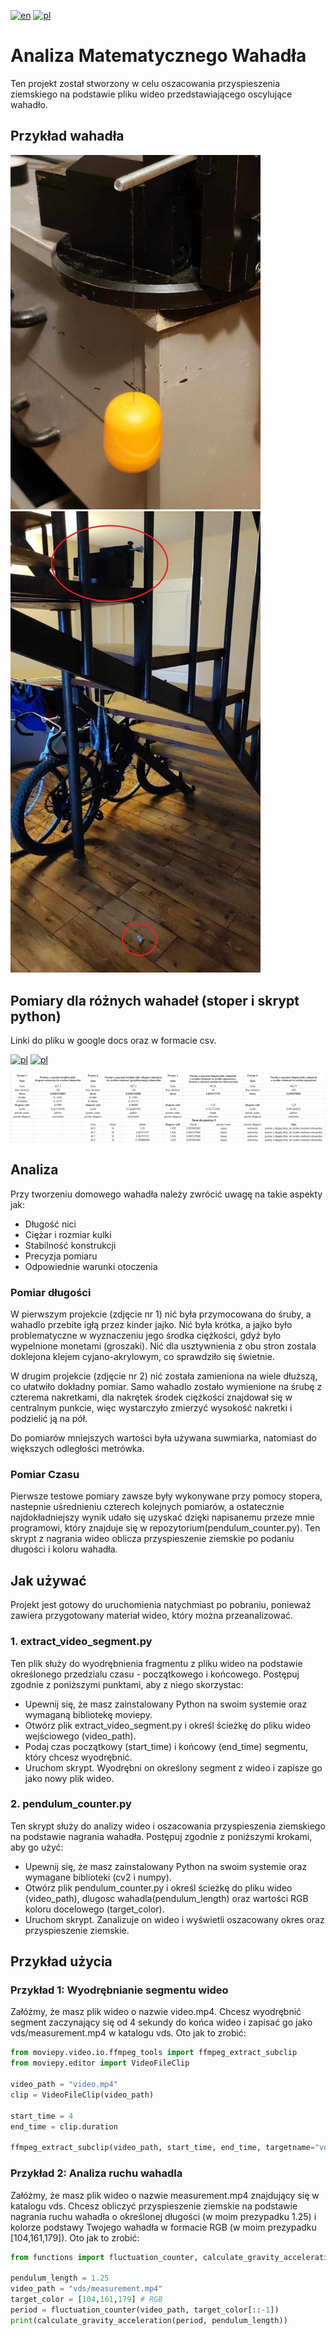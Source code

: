 [![en](https://img.shields.io/badge/lang-en-blue.svg)](https://github.com/perqu/math-pendulum/blob/main/README.md)
[![pl](https://img.shields.io/badge/lang-pl-red.svg)](https://github.com/perqu/math-pendulum/blob/main/README.pl.md)

# Analiza Matematycznego Wahadła
Ten projekt został stworzony w celu oszacowania przyspieszenia ziemskiego na podstawie pliku wideo przedstawiającego oscylujące wahadło.

## Przykład wahadła
<img src="imgs/pendulum1.jpg" width="400">
<img src="imgs/pendulum2.jpg" width="400">

## Pomiary dla różnych wahadeł (stoper i skrypt python)

Linki do pliku w google docs oraz w formacie csv.

[![pl](https://img.shields.io/badge/CSV-blue)](https://github.com/perqu/math-pendulum/blob/main/data/measurements.csv)
[![pl](https://img.shields.io/badge/Google_docs-blue)](https://docs.google.com/spreadsheets/d/1XhGYWd3TXwpD9Gf9mUDflV4fyDKOh834PaEkRYOEbg8/edit?usp=sharing)

<img src="imgs/measurements.png">

## Analiza

Przy tworzeniu domowego wahadła należy zwrócić uwagę na takie aspekty jak:
- Długość nici
- Ciężar i rozmiar kulki
- Stabilność konstrukcji
- Precyzja pomiaru
- Odpowiednie warunki otoczenia

### Pomiar długości

W pierwszym projekcie (zdjęcie nr 1) nić była przymocowana do śruby, a wahadlo przebite igłą przez kinder jajko. Nić była krótka, a jajko było problematyczne w wyznaczeniu jego środka ciężkości, gdyż było wypelnione monetami (groszaki). Nić dla usztywnienia z obu stron zostala doklejona klejem cyjano-akrylowym, co sprawdziło się świetnie.

W drugim projekcie (zdjęcie nr 2) nić została zamieniona na wiele dłuższą, co ułatwiło dokładny pomiar. Samo wahadlo zostało wymienione na śrubę z czterema nakretkami, dla nakrętek środek ciężkości znajdował się w centralnym punkcie, więc wystarczyło zmierzyć wysokość nakretki i podzielić ją na pół.

Do pomiarów mniejszych wartości była używana suwmiarka, natomiast do większych odległości metrówka.

### Pomiar Czasu

Pierwsze testowe pomiary zawsze były wykonywane przy pomocy stopera, nastepnie uśrednieniu czterech kolejnych pomiarów, a ostatecznie najdokładniejszy wynik udało się uzyskać dzięki napisanemu przeze mnie programowi, który znajduje się w repozytorium(pendulum_counter.py). Ten skrypt z nagrania wideo oblicza przyspieszenie ziemskie po podaniu długości i koloru wahadła.


## Jak używać

Projekt jest gotowy do uruchomienia natychmiast po pobraniu, ponieważ zawiera przygotowany materiał wideo, który można przeanalizować.

### 1. extract_video_segment.py

Ten plik służy do wyodrębnienia fragmentu z pliku wideo na podstawie określonego przedzialu czasu - początkowego i końcowego. Postępuj zgodnie z poniższymi punktami, aby z niego skorzystac:

- Upewnij się, że masz zainstalowany Python na swoim systemie oraz wymaganą bibliotekę moviepy.
- Otwórz plik extract_video_segment.py i określ ścieżkę do pliku wideo wejściowego (video_path).
- Podaj czas początkowy (start_time) i końcowy (end_time) segmentu, który chcesz wyodrębnić.
- Uruchom skrypt. Wyodrębni on określony segment z wideo i zapisze go jako nowy plik wideo.

### 2. pendulum_counter.py

Ten skrypt służy do analizy wideo i oszacowania przyspieszenia ziemskiego na podstawie nagrania wahadła. Postępuj zgodnie z poniższymi krokami, aby go użyć:

- Upewnij się, że masz zainstalowany Python na swoim systemie oraz wymagane biblioteki (cv2 i numpy).
- Otwórz plik pendulum_counter.py i określ ścieżkę do pliku wideo (video_path), dlugosc wahadla(pendulum_length) oraz wartości RGB koloru docelowego (target_color).
- Uruchom skrypt. Zanalizuje on wideo i wyświetli oszacowany okres oraz przyspieszenie ziemskie.

## Przykład użycia

### Przykład 1: Wyodrębnianie segmentu wideo

Załóżmy, że masz plik wideo o nazwie video.mp4. Chcesz wyodrębnić segment zaczynający się od 4 sekundy do końca wideo i zapisać go jako vds/measurement.mp4 w katalogu vds. Oto jak to zrobić:

```python
from moviepy.video.io.ffmpeg_tools import ffmpeg_extract_subclip
from moviepy.editor import VideoFileClip

video_path = "video.mp4"
clip = VideoFileClip(video_path)

start_time = 4
end_time = clip.duration

ffmpeg_extract_subclip(video_path, start_time, end_time, targetname="vds/measurement.mp4")

```
### Przykład 2: Analiza ruchu wahadla

Załóżmy, że masz plik wideo o nazwie measurement.mp4 znajdujący się w katalogu vds. Chcesz obliczyć przyspieszenie ziemskie na podstawie nagrania ruchu wahadła o określonej długości (w moim prezypadku 1.25) i kolorze podstawy Twojego wahadła w formacie RGB (w moim prezypadku [104,161,179]). Oto jak to zrobić:

```python
from functions import fluctuation_counter, calculate_gravity_acceleration

pendulum_length = 1.25
video_path = "vds/measurement.mp4"
target_color = [104,161,179] # RGB
period = fluctuation_counter(video_path, target_color[::-1])
print(calculate_gravity_acceleration(period, pendulum_length))